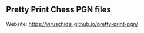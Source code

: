 Pretty Print Chess PGN files
-------------------------------

Website: https://viruschidai.github.io/pretty-print-pgn/
